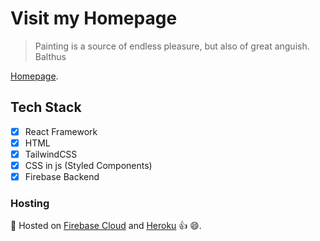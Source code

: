 # Visit my Homepage 
> Painting is a source of endless pleasure, but also of great anguish.
> Balthus

[Homepage](https://mludovici.github.io/).



## Tech Stack
- [X] React Framework
- [X] HTML
- [X] TailwindCSS
- [X] CSS in js (Styled Components)
- [X] Firebase Backend

### Hosting
🚢 Hosted on [Firebase Cloud](https://homepage-e3c03.web.app/) and [Heroku](https://mlud-homepage.herokuapp.com/) 👍 😄.

